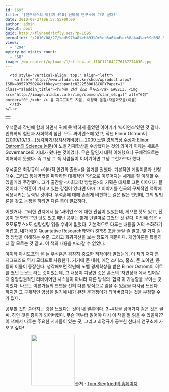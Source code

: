 ```yaml
---
id: 1695
title: '[헨드릭스의 책읽기 #18] 산타페 연구소에 가고 싶다!'
date: 2010-08-27T06:57:55+00:00
author: admin
layout: post
guid: http://flyhendrixfly.net/?p=1695
permalink: '/2010/08/27/%ed%97%a8%eb%93%9c%eb%a6%ad%ec%8a%a4%ec%9d%98-%ec%b1%85%ec%9d%bd%ea%b8%b0-18-%ec%82%b0%ed%83%80%ed%8e%98-%ec%97%b0%ea%b5%ac%ec%86%8c%ec%97%90-%ea%b0%80%ea%b3%a0-%ec%8b%b6%eb%8b%a4/'
views:
  - "294"
mytory_md_visits_count:
  - "68"
image: /wp-content/uploads/1/cfile4.uf.110C17164C77618727A030.jpg
---
```

<div class="ttbReview">
  <table>
    <tr>
      <td>
        <a href="http://www.aladin.co.kr/shop/wproduct.aspx?ISBN=895707502X&ttbkey=ttbpanic822253001&COPYPaper=1"><img src="http://image.aladin.co.kr/cover/cover/895707502x_1.jpg" alt="" border="0" /></a>
      </td>
      
      <td style="vertical-align: top;" align="left">
        <a href="http://www.aladin.co.kr/shop/wproduct.aspx?ISBN=895707502X&ttbkey=ttbpanic822253001&COPYPaper=1" class="aladdin_title">게임하는 인간 호모 루두스</a> &#8211; <img src="http://image.aladin.co.kr/img/common/star_s6.gif" alt="6점" border="0" /><br /> 톰 지그프리드 지음, 이정국 옮김/자음과모음(이룸)
      </td>
    </tr>
  </table>
  
  <p>
    우석훈과 작년에 함께 하면서 귀에 못 박히게 들었던 이야기가 &#8216;싸이언스&#8217;였던 것 같다. 인류학의 첨단과 사회학의 첨단. 모두 싸이언스에 있고, 작년 Elinor Ostrom이(<a href="http://flyinghendrix.tistory.com/413" target="_blank">2009/10/13 &#8211; [생각하기/정치사회비평] &#8211; 2009 노벨 경제학상 수상자 Elinor Ostrom의 Science 논문)</a>이 노벨 경제학상을 수상했다는 것의 의미가 이제는 새로운 Governance의 시대가 왔다는 것이었다. 무슨 말인지 대략 이해했으나 구체적으로는 이해하지 못했다. 즉 그냥 그 쪽 사람들이 이야기하면 그냥 그런가보다 했다.
  </p>
  
  <p>
    우석훈은 최정규의 <이타적 인간의 출현>을 읽기를 권했다. 기본적인 게임이론과 선형대수, 그리고 통계역학을 파악하면 대체적인 &#8216;양&#8217;으로 이루어지는 세계를 잘 이해할 수 있을거라 주장했다. 그가 출간할 <사회과학 방법론>의 기획은 대체로 그런 이야기가 될 것이다. 우석훈이 가지고 있는 강점이 있다면 아마 그 이야기를 한국의 구체적인 맥락에 적용시키는 능력일 것이다. 우석훈에 대해 손쉽게 비판하는 길은 많은 편인데, 그의 방법론을 갖고 논쟁을 하려면 다른 축이 필요하다.
  </p>
  
  <p>
    어쨌거나. 그러한 견지에서 늘 &#8216;싸이언스&#8217;에 대한 관심이 있었는데, 게으른 탓도 있고, 전공이 &#8216;문화연구&#8217;인 탓도 있고 매번 공부는 짧게 단말마로 그쳤던 것 같다. 이번에 잡은 <호모루두스>도 설렁설렁 읽을 수밖에 없었다. 기본적으로 다루는 내용을 거의 소화하기 어렵고, 내가 배운 Quantative Research라봐야 SPSS 조금 돌릴 줄 알고, 몇 가지 검정 방법을 이해하는 수준, 그리고 회귀곡선을 보는 정도기 때문이다. 게임이론은 특별히 더 잘 모르는 것 같고. 이 책의 내용을 따라갈 수 없었다.
  </p>
  
  <p>
    아이작 아시모프의 <Foundation>을 늘 우석훈은 굉장히 중요한 저작이라 말했는데, 이 책의 저자 톰 지그프리드 역시 모티프로 사용한다. 거기에 존 내쉬, 애덤 스미스, 홉스, 폰 노이만, 등등의 이름이 등장한다. 생각해보면 작년에 노벨 경제학상을 받은 Elinor Ostrom이 히트를 쳤던 논문도 <Without sword>라는 것이었는데, 그 내용이 겨냥한 것은 홉스의 &#8216;자연상태&#8217;에서 벗어날 때 중앙집권적인 리바이어던 시스템이 아니라 다른 방식의 &#8216;협력&#8217;이 가능함을 보이는 것이었다. 나오는 이론가들의 면면을 전혀 다른 방식으로 읽을 수 있음을 다시금 느낀다. 하지만 그 구체적인 양상을 읽기에 내가 완전 문과쟁이가 되어버렸다는 것을 부정할 수가 없다.
  </p>
  
  <p>
    공부할 것만 쏟아지는 것을 느꼈다는 것이 내 결론이다. 3~4장을 넘어가자 검은 것은 글씨, 하얀 것은 종이가 되어버렸다. 무슨 책부터 읽어야 다시 이 책을 잘 읽을 수 있을까?? 이 책에서 다루는 주요한 저자들이 있는 곳, 그리고 최정규가 공부한 산타페 연구소에 가보고 싶다!
  </p>
  
  <div style="text-align: center;">
    <img src="http://submania.dothome.co.kr/wp-content/uploads/1/cfile4.uf.110C17164C77618727A030.jpg" class="aligncenter" width="139" height="160" alt="" filename="IMG_13.jpg" filemime="image/jpeg" />출처 : <a title="[http://www.tomsiegfried.com/]로 이동합니다." target="_blank" href="http://www.tomsiegfried.com/">Tom Siegfried의 홈페이지</a>
  </div>
</div>